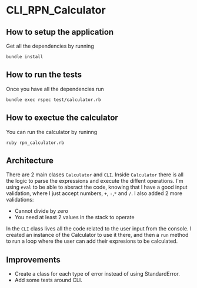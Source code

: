 # CLI_RPN_Calculator

## How to setup the application
Get all the dependencies by running
```
bundle install
```

## How to run the tests
Once you have all the dependencies run
```
bundle exec rspec test/calculator.rb
```

## How to exectue the calculator
You can run the calculator by runinng
```
ruby rpn_calculator.rb
```

## Architecture
There are 2 main clases `Calculator` and `CLI`.
Inside `Calculator` there is all the logic to parse the expressions and execute the diffent operations.
I'm using `eval` to be able to absract the code, knowing that I have a good input validation, where I just accept numbers, `+`, `-`,`*` and `/`.
I also added 2 more validations:
* Cannot divide by zero
* You need at least 2 values in the stack to operate

In the `CLI` class lives all the code related to the user input from the console.
I created an instance of the Calculator to use it there, and then a `run` method to run a loop where the user can add their expresions to be calculated.

## Improvements
* Create a class for each type of error instead of using StandardError.
* Add some tests around CLI.

